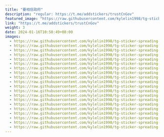 ```yaml
---
title: "要相信政府"
description: "regular: https://t.me/addstickers/trustCnGov"
featured_image: "https://raw.githubusercontent.com/kylelin1998/tg-sticker-spreading-worldwide-images/main/img/b26e576d-9dc6-49d2-a0c3-5bb4927ac2e0.jpg"
link: "https://t.me/addstickers/trustCnGov"
weight: 3
date: 2024-01-16T10:58:49+08:00
images:
  - https://raw.githubusercontent.com/kylelin1998/tg-sticker-spreading-worldwide-images/main/img/b26e576d-9dc6-49d2-a0c3-5bb4927ac2e0.jpg
  - https://raw.githubusercontent.com/kylelin1998/tg-sticker-spreading-worldwide-images/main/img/0a847758-8576-419c-9ca5-6583b887d8c7.jpg
  - https://raw.githubusercontent.com/kylelin1998/tg-sticker-spreading-worldwide-images/main/img/8008b055-0c35-4525-92b8-af653b6e82ed.jpg
  - https://raw.githubusercontent.com/kylelin1998/tg-sticker-spreading-worldwide-images/main/img/6375eab7-f0fa-48e4-be17-2eca7682d094.jpg
  - https://raw.githubusercontent.com/kylelin1998/tg-sticker-spreading-worldwide-images/main/img/2a0b00a0-88c2-417c-b99c-ce78c0477754.jpg
  - https://raw.githubusercontent.com/kylelin1998/tg-sticker-spreading-worldwide-images/main/img/57f6abea-1b71-4cd4-93be-736dd5395fda.jpg
  - https://raw.githubusercontent.com/kylelin1998/tg-sticker-spreading-worldwide-images/main/img/98b46d81-c3e6-4841-a6ec-99d8dc207e22.jpg
  - https://raw.githubusercontent.com/kylelin1998/tg-sticker-spreading-worldwide-images/main/img/a06393d4-45bb-4bac-bfd6-72505b28816b.jpg
  - https://raw.githubusercontent.com/kylelin1998/tg-sticker-spreading-worldwide-images/main/img/2d8fbfff-6c1b-47f4-abaf-92ec1aed7ef1.jpg
  - https://raw.githubusercontent.com/kylelin1998/tg-sticker-spreading-worldwide-images/main/img/d25bc85d-a126-40bc-a244-723cabc21739.jpg
  - https://raw.githubusercontent.com/kylelin1998/tg-sticker-spreading-worldwide-images/main/img/5cfaf99c-9653-429b-bd7e-7f2151885fde.jpg
  - https://raw.githubusercontent.com/kylelin1998/tg-sticker-spreading-worldwide-images/main/img/7e1bd6e5-ca72-4cf9-81e8-7f3221388d18.jpg
  - https://raw.githubusercontent.com/kylelin1998/tg-sticker-spreading-worldwide-images/main/img/6e914a3b-a04d-474e-b1bc-5798e44e5111.jpg
  - https://raw.githubusercontent.com/kylelin1998/tg-sticker-spreading-worldwide-images/main/img/81172e03-47b1-4a7e-b12d-917f7eb3e911.jpg
  - https://raw.githubusercontent.com/kylelin1998/tg-sticker-spreading-worldwide-images/main/img/7b770298-9b7f-426f-9c72-4320658bb80f.jpg
  - https://raw.githubusercontent.com/kylelin1998/tg-sticker-spreading-worldwide-images/main/img/da6ee37a-160f-4b18-b3aa-5ad68bf8973b.jpg
  - https://raw.githubusercontent.com/kylelin1998/tg-sticker-spreading-worldwide-images/main/img/33b75e5b-c394-4350-b991-ae5041df20e3.jpg
  - https://raw.githubusercontent.com/kylelin1998/tg-sticker-spreading-worldwide-images/main/img/5dce4793-5deb-40b0-9a3c-87b3cb847d08.jpg
  - https://raw.githubusercontent.com/kylelin1998/tg-sticker-spreading-worldwide-images/main/img/bb51ac6e-5c31-4daf-a579-55737da92235.jpg
  - https://raw.githubusercontent.com/kylelin1998/tg-sticker-spreading-worldwide-images/main/img/57f5e8bb-1b2f-4d94-a45a-5d73b033f8d0.jpg
---
```

